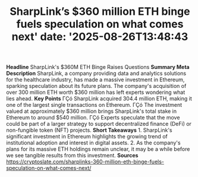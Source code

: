 ﻿---
title: "SharpLink’s $360 million ETH binge fuels speculation on what comes next'
date: '2025-08-26T13:48:43"
category: "Markets"
summary: ""
slug: "sharplinks 360 million eth binge fuels speculation on what c"
source_urls:
  - "https://cryptoslate.com/sharplinks-360-million-eth-binge-fuels-speculation-on-what-comes-next/"
seo:
  title: "SharpLink’s $360 million ETH binge fuels speculation on what comes next | Hash n Hedge'
  description: '"
  keywords: ["news", "markets", "brief"]
---
**Headline** SharpLink's $360M ETH Binge Raises Questions  **Summary Meta Description** SharpLink, a company providing data and analytics solutions for the healthcare industry, has made a massive investment in Ethereum, sparking speculation about its future plans. The company's acquisition of over 300 million ETH worth $360 million has left experts wondering what lies ahead.  **Key Points**  ΓÇó SharpLink acquired 304.4 million ETH, making it one of the largest single transactions on Ethereum. ΓÇó The investment valued at approximately $360 million brings SharpLink's total stake in Ethereum to around $540 million. ΓÇó Experts speculate that the move could be part of a larger strategy to support decentralized finance (DeFi) or non-fungible token (NFT) projects.  **Short Takeaways**  1. SharpLink's significant investment in Ethereum highlights the growing trend of institutional adoption and interest in digital assets. 2. As the company's plans for its massive ETH holdings remain unclear, it may be a while before we see tangible results from this investment.  **Sources** https://cryptoslate.com/sharplinks-360-million-eth-binge-fuels-speculation-on-what-comes-next/ 
